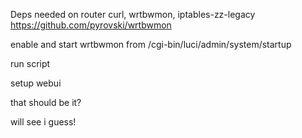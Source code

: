 Deps needed on router
curl, wrtbwmon, iptables-zz-legacy
https://github.com/pyrovski/wrtbwmon

enable and start wrtbwmon from /cgi-bin/luci/admin/system/startup

run script

setup webui

that should be it?

will see i guess!